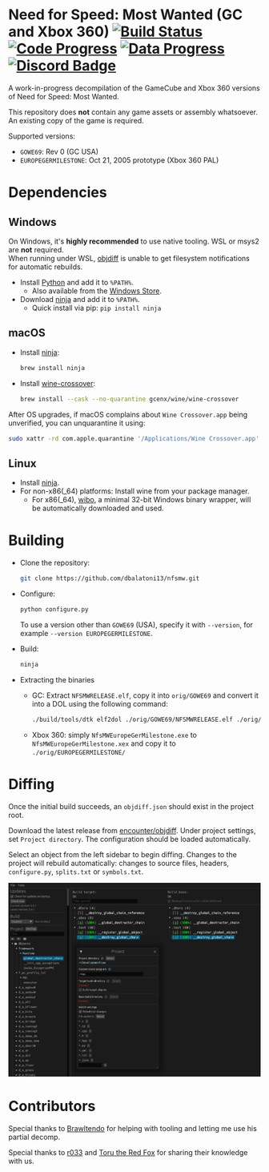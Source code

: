 Need for Speed: Most Wanted (GC and Xbox 360)
[![Build Status]][actions] [![Code Progress]][progress] [![Data Progress]][progress] [![Discord Badge]][discord]
=============

[Build Status]: https://github.com/dbalatoni13/nfsmw/actions/workflows/build.yml/badge.svg
[actions]: https://github.com/dbalatoni13/nfsmw/actions/workflows/build.yml
[Code Progress]: https://decomp.dev/dbalatoni13/nfsmw.svg?mode=shield&measure=code&label=Code
[Data Progress]: https://decomp.dev/dbalatoni13/nfsmw.svg?mode=shield&measure=data&label=Data
[progress]: https://decomp.dev/dbalatoni13/nfsmw
[Discord Badge]: https://img.shields.io/discord/727908905392275526?color=%237289DA&logo=discord&logoColor=%23FFFFFF
[discord]: https://discord.gg/hKx3FJJgrV

A work-in-progress decompilation of the GameCube and Xbox 360 versions of Need for Speed: Most Wanted.

This repository does **not** contain any game assets or assembly whatsoever. An existing copy of the game is required.

Supported versions:

- `GOWE69`: Rev 0 (GC USA)
- `EUROPEGERMILESTONE`: Oct 21, 2005 prototype (Xbox 360 PAL)

# Dependencies

## Windows

On Windows, it's **highly recommended** to use native tooling. WSL or msys2 are **not** required.  
When running under WSL, [objdiff](#diffing) is unable to get filesystem notifications for automatic rebuilds.

- Install [Python](https://www.python.org/downloads/) and add it to `%PATH%`.
  - Also available from the [Windows Store](https://apps.microsoft.com/store/detail/python-311/9NRWMJP3717K).
- Download [ninja](https://github.com/ninja-build/ninja/releases) and add it to `%PATH%`.
  - Quick install via pip: `pip install ninja`

## macOS

- Install [ninja](https://github.com/ninja-build/ninja/wiki/Pre-built-Ninja-packages):

  ```sh
  brew install ninja
  ```

- Install [wine-crossover](https://github.com/Gcenx/homebrew-wine):

  ```sh
  brew install --cask --no-quarantine gcenx/wine/wine-crossover
  ```

After OS upgrades, if macOS complains about `Wine Crossover.app` being unverified, you can unquarantine it using:

```sh
sudo xattr -rd com.apple.quarantine '/Applications/Wine Crossover.app'
```

## Linux

- Install [ninja](https://github.com/ninja-build/ninja/wiki/Pre-built-Ninja-packages).
- For non-x86(\_64) platforms: Install wine from your package manager.
  - For x86(\_64), [wibo](https://github.com/decompals/wibo), a minimal 32-bit Windows binary wrapper, will be automatically downloaded and used.

# Building

- Clone the repository:

  ```sh
  git clone https://github.com/dbalatoni13/nfsmw.git
  ```

- Configure:

  ```sh
  python configure.py
  ```

  To use a version other than `GOWE69` (USA), specify it with `--version`, for example `--version EUROPEGERMILESTONE`.

- Build:

  ```sh
  ninja
  ```

- Extracting the binaries

  - GC: Extract `NFSMWRELEASE.elf`, copy it into `orig/GOWE69` and convert it into a DOL using the following command:

    ```sh
    ./build/tools/dtk elf2dol ./orig/GOWE69/NFSMWRELEASE.elf ./orig/GOWE69/sys/main.dol
    ```

  - Xbox 360: simply `NfsMWEuropeGerMilestone.exe` to `NfsMWEuropeGerMilestone.xex` and copy it to `./orig/EUROPEGERMILESTONE/`

# Diffing

Once the initial build succeeds, an `objdiff.json` should exist in the project root.

Download the latest release from [encounter/objdiff](https://github.com/encounter/objdiff). Under project settings, set `Project directory`. The configuration should be loaded automatically.

Select an object from the left sidebar to begin diffing. Changes to the project will rebuild automatically: changes to source files, headers, `configure.py`, `splits.txt` or `symbols.txt`.

![](assets/objdiff.png)

# Contributors

Special thanks to [Brawltendo](https://github.com/Brawltendo) for helping with tooling and letting me use his partial decomp.

Special thanks to [r033](https://github.com/r-033) and [Toru the Red Fox](https://github.com/TorutheRedFox) for sharing their knowledge with us.
